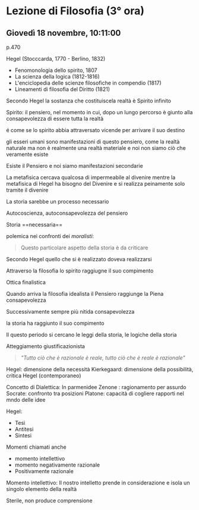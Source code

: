 # Lezione di Filosofia (3° ora)
## Giovedì 18 novembre, 10:11:00
p.470

Hegel (Stocccarda, 1770 - Berlino, 1832)
* Fenomonologia dello spirito, 1807
* La scienza della logica (1812-1816)
* L'enciclopedia delle scienze filosofiche in compendio (1817)
* Lineamenti di filosofia del Diritto (1821)

Secondo Hegel la sostanza che costituiscela realtà è Spirito infinito 

Spirito: il pensiero, nel momento in cui, dopo un lungo percorso è giunto alla consapevolezza di essere tutta la realtà

é come se lo spirito abbia attraversato vicende per arrivare il suo destino

gli esseri umani sono manifestazioni di questo pensiero, come la realtà naturale
ma non è realmente una realtà materiale e noi non siamo ciò che veramente esiste

Esiste il Pensiero e noi siamo manifestazioni secondarie


La metafisica cercava qualcosa di impermeabile al divenire mentre la metafisica di Hegel ha bisogno del Divenire e si realizza peinamente solo tramite il divenire


La storia sarebbe un processo necessario

Autocoscienza, autoconsapevolezza del pensiero


Storia ==necessaria==

polemica nei confronti dei _moralisti_:

> Questo particolare aspetto della storia è da criticare

Secondo Hegel quello che si è realizzato doveva realizzarsi


Attraverso la filosofia lo spirito raggiugne il suo compimento

Ottica finalistica

Quando arriva la filosofia idealista il Pensiero raggiunge la Piena consapevolezza


Successivamente sempre più nitida consapevolezza

la storia ha raggiunto il suo compimento

Il questo periodo si cercano le leggi della storia, le logiche della storia

Atteggiamento giustificazionista

> _"Tutto ciò che è razionale è reale, tutto ciò che è reale è razionale"_

Hegel: dimensione della necessità
Kierkegaard: dimensione della possibilità, critica Hegel (contemporaneo)


Concetto di Dialettica:
In parmenidee Zenone : ragionamento per assurdo
Socrate: confronto tra posizioni
Platone: capacità di cogliere rapporti nel mndo delle idee


Hegel:
* Tesi
* Antitesi
* Sintesi

Momenti chiamati anche
* momento intellettivo 
* momento negativamente razionale
* Positivamente razionale


Momento intellettivo:
Il nostro intelletto prende in considerazione e isola un singolo elemento della realtà

Sterile, non produce comprensione
<!--stackedit_data:
eyJoaXN0b3J5IjpbLTE1MjIyNDI2NDEsODUzNzkwMDc3LDE0OD
Q0NzE3OTRdfQ==
-->